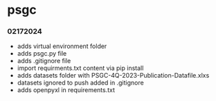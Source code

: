 # psgc

### 02172024
- adds virtual environment folder 
- adds psgc.py file
- adds .gitignore file
- import requirments.txt content via pip install
- adds datasets folder with PSGC-4Q-2023-Publication-Datafile.xlxs
- datasets ignored to push added in .gitignore
- adds openpyxl in requirements.txt

